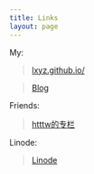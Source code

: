 ```yaml
---
title: Links
layout: page
---
```

My:
>[lxyz.github.io/](http://lxyz.github.io/)

>[Blog](http://lxyz.github.io/)

Friends:
>[htttw的专栏](http://blog.csdn.net/htttw)

Linode:
>[Linode](http://www.linode.com/?r=936b988f46d06865cc9153c59efbd692f755c52d)
